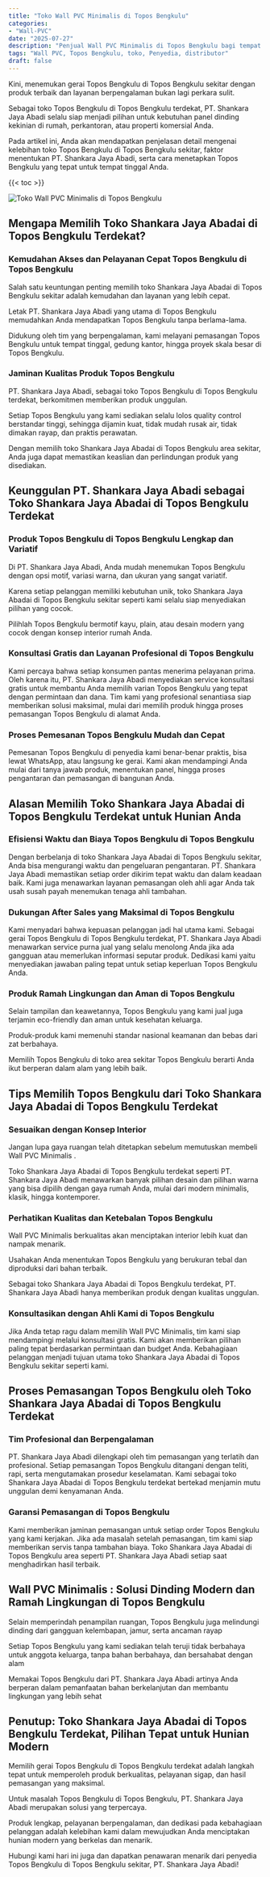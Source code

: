 ```yaml
---
title: "Toko Wall PVC Minimalis di Topos Bengkulu"
categories: 
- "Wall-PVC"
date: "2025-07-27"
description: "Penjual Wall PVC Minimalis di Topos Bengkulu bagi tempat tinggal, perkantoran, serta ritel. Material berkualitas, beragam motif, variasi warna elegan, beserta jasa pemasangan oleh teknisi profesional serta garansi resmi!|Jasa penjualan Wall PVC Minimalis di Topos Bengkulu bagi keperluan tempat tinggal, office, maupun toko, beserta material unggulan dan pemasangan oleh tim berpengalaman serta kepastian resmi.|Pilihan Wall PVC Minimalis di Topos Bengkulu yang terpercaya bagi rumah, kantor, serta toko, dengan material terbaik dan pemasangan oleh tim ahli serta garansi resmi.|Penjualan Wall PVC Minimalis di Topos Bengkulu bagi hunian, kantor, serta gerai, dengan produk unggulan dan pemasangan dikerjakan oleh teknisi berpengalaman, dilengkapi dengan kepastian resmi.}"
tags: "Wall PVC, Topos Bengkulu, toko, Penyedia, distributor"
draft: false
---
```


Kini, menemukan gerai Topos Bengkulu di Topos Bengkulu sekitar dengan produk terbaik dan layanan berpengalaman bukan lagi perkara sulit.

Sebagai toko Topos Bengkulu di Topos Bengkulu terdekat, PT. Shankara Jaya Abadi selalu siap menjadi pilihan untuk kebutuhan panel dinding kekinian di rumah, perkantoran, atau properti komersial Anda.

Pada artikel ini, Anda akan mendapatkan penjelasan detail mengenai kelebihan toko Topos Bengkulu di Topos Bengkulu sekitar, faktor menentukan PT. Shankara Jaya Abadi, serta cara menetapkan Topos Bengkulu yang tepat untuk tempat tinggal Anda.

{{< toc >}}

![Toko Wall PVC Minimalis di Topos Bengkulu](/images/Wall-PVC/Toko-Wall-PVC-Minimalis-di-Topos-Bengkulu.png)


## Mengapa Memilih Toko Shankara Jaya Abadai di Topos Bengkulu Terdekat?

### Kemudahan Akses dan Pelayanan Cepat Topos Bengkulu di Topos Bengkulu

Salah satu keuntungan penting memilih toko Shankara Jaya Abadai di Topos Bengkulu sekitar adalah kemudahan dan layanan yang lebih cepat.

Letak PT. Shankara Jaya Abadi yang utama di Topos Bengkulu memudahkan Anda mendapatkan Topos Bengkulu tanpa berlama-lama.

Didukung oleh tim yang berpengalaman, kami melayani pemasangan Topos Bengkulu untuk tempat tinggal, gedung kantor, hingga proyek skala besar di Topos Bengkulu.

### Jaminan Kualitas Produk Topos Bengkulu

PT. Shankara Jaya Abadi, sebagai toko Topos Bengkulu di Topos Bengkulu terdekat, berkomitmen memberikan produk unggulan.

Setiap Topos Bengkulu yang kami sediakan selalu lolos quality control berstandar tinggi, sehingga dijamin kuat, tidak mudah rusak air, tidak dimakan rayap, dan praktis perawatan.

Dengan memilih toko Shankara Jaya Abadai di Topos Bengkulu area sekitar, Anda juga dapat memastikan keaslian dan perlindungan produk yang disediakan.

## Keunggulan PT. Shankara Jaya Abadi sebagai Toko Shankara Jaya Abadai di Topos Bengkulu Terdekat

### Produk Topos Bengkulu di Topos Bengkulu Lengkap dan Variatif

Di PT. Shankara Jaya Abadi, Anda mudah menemukan Topos Bengkulu dengan opsi motif, variasi warna, dan ukuran yang sangat variatif.

Karena setiap pelanggan memiliki kebutuhan unik, toko Shankara Jaya Abadai di Topos Bengkulu sekitar seperti kami selalu siap menyediakan pilihan yang cocok.

Pilihlah Topos Bengkulu bermotif kayu, plain, atau desain modern yang cocok dengan konsep interior rumah Anda.

### Konsultasi Gratis dan Layanan Profesional di Topos Bengkulu

Kami percaya bahwa setiap konsumen pantas menerima pelayanan prima. Oleh karena itu, PT. Shankara Jaya Abadi menyediakan service konsultasi gratis untuk membantu Anda memilih varian Topos Bengkulu yang tepat dengan permintaan dan dana. Tim kami yang profesional senantiasa siap memberikan solusi maksimal, mulai dari memilih produk hingga proses pemasangan Topos Bengkulu di alamat Anda.

### Proses Pemesanan Topos Bengkulu Mudah dan Cepat

Pemesanan Topos Bengkulu di penyedia kami benar-benar praktis, bisa lewat WhatsApp, atau langsung ke gerai. Kami akan mendampingi Anda mulai dari tanya jawab produk, menentukan panel, hingga proses pengantaran dan pemasangan di bangunan Anda.

## Alasan Memilih Toko Shankara Jaya Abadai di Topos Bengkulu Terdekat untuk Hunian Anda

### Efisiensi Waktu dan Biaya Topos Bengkulu di Topos Bengkulu

Dengan berbelanja di toko Shankara Jaya Abadai di Topos Bengkulu sekitar, Anda bisa mengurangi waktu dan pengeluaran pengantaran. PT. Shankara Jaya Abadi memastikan setiap order dikirim tepat waktu dan dalam keadaan baik. Kami juga menawarkan layanan pemasangan oleh ahli agar Anda tak usah susah payah menemukan tenaga ahli tambahan.

### Dukungan After Sales yang Maksimal di Topos Bengkulu

Kami menyadari bahwa kepuasan pelanggan jadi hal utama kami. Sebagai gerai Topos Bengkulu di Topos Bengkulu terdekat, PT. Shankara Jaya Abadi menawarkan service purna jual yang selalu menolong Anda jika ada gangguan atau memerlukan informasi seputar produk. Dedikasi kami yaitu menyediakan jawaban paling tepat untuk setiap keperluan Topos Bengkulu Anda.

### Produk Ramah Lingkungan dan Aman di Topos Bengkulu

Selain tampilan dan keawetannya, Topos Bengkulu yang kami jual juga terjamin eco-friendly dan aman untuk kesehatan keluarga.

Produk-produk kami memenuhi standar nasional keamanan dan bebas dari zat berbahaya.

Memilih Topos Bengkulu di toko area sekitar Topos Bengkulu berarti Anda ikut berperan dalam alam yang lebih baik.

## Tips Memilih Topos Bengkulu dari Toko Shankara Jaya Abadai di Topos Bengkulu Terdekat

### Sesuaikan dengan Konsep Interior 

Jangan lupa gaya ruangan telah ditetapkan sebelum memutuskan membeli  Wall PVC Minimalis .

Toko Shankara Jaya Abadai di Topos Bengkulu terdekat seperti PT. Shankara Jaya Abadi menawarkan banyak pilihan desain dan pilihan warna yang bisa dipilih dengan gaya rumah Anda, mulai dari modern minimalis, klasik, hingga kontemporer.

### Perhatikan Kualitas dan Ketebalan Topos Bengkulu

 Wall PVC Minimalis  berkualitas akan menciptakan interior lebih kuat dan nampak menarik.

Usahakan Anda menentukan Topos Bengkulu yang berukuran tebal dan diproduksi dari bahan terbaik.

Sebagai toko Shankara Jaya Abadai di Topos Bengkulu terdekat, PT. Shankara Jaya Abadi hanya memberikan produk dengan kualitas unggulan.

### Konsultasikan dengan Ahli Kami di Topos Bengkulu

Jika Anda tetap ragu dalam memilih Wall PVC Minimalis, tim kami siap mendampingi melalui konsultasi gratis. Kami akan memberikan pilihan paling tepat berdasarkan permintaan dan budget Anda. Kebahagiaan pelanggan menjadi tujuan utama toko Shankara Jaya Abadai di Topos Bengkulu sekitar seperti kami.

## Proses Pemasangan Topos Bengkulu oleh Toko Shankara Jaya Abadai di Topos Bengkulu Terdekat

### Tim Profesional dan Berpengalaman

PT. Shankara Jaya Abadi dilengkapi oleh tim pemasangan yang terlatih dan profesional. Setiap pemasangan Topos Bengkulu ditangani dengan teliti, rapi, serta mengutamakan prosedur keselamatan. Kami sebagai toko Shankara Jaya Abadai di Topos Bengkulu terdekat bertekad menjamin mutu unggulan demi kenyamanan Anda.

### Garansi Pemasangan di Topos Bengkulu

Kami memberikan jaminan pemasangan untuk setiap order Topos Bengkulu yang kami kerjakan. Jika ada masalah setelah pemasangan, tim kami siap memberikan servis tanpa tambahan biaya. Toko Shankara Jaya Abadai di Topos Bengkulu area seperti PT. Shankara Jaya Abadi setiap saat menghadirkan hasil terbaik.

##  Wall PVC Minimalis : Solusi Dinding Modern dan Ramah Lingkungan di Topos Bengkulu

Selain memperindah penampilan ruangan, Topos Bengkulu juga melindungi dinding dari gangguan kelembapan, jamur, serta ancaman rayap

Setiap Topos Bengkulu yang kami sediakan telah teruji tidak berbahaya untuk anggota keluarga, tanpa bahan berbahaya, dan bersahabat dengan alam

Memakai Topos Bengkulu dari PT. Shankara Jaya Abadi artinya Anda berperan dalam pemanfaatan bahan berkelanjutan dan membantu lingkungan yang lebih sehat

## Penutup: Toko Shankara Jaya Abadai di Topos Bengkulu Terdekat, Pilihan Tepat untuk Hunian Modern

Memilih gerai Topos Bengkulu di Topos Bengkulu terdekat adalah langkah tepat untuk memperoleh produk berkualitas, pelayanan sigap, dan hasil pemasangan yang maksimal.

Untuk masalah Topos Bengkulu di Topos Bengkulu, PT. Shankara Jaya Abadi merupakan solusi yang terpercaya.

Produk lengkap, pelayanan berpengalaman, dan dedikasi pada kebahagiaan pelanggan adalah kelebihan kami dalam mewujudkan Anda menciptakan hunian modern yang berkelas dan menarik.

Hubungi kami hari ini juga dan dapatkan penawaran menarik dari penyedia Topos Bengkulu di Topos Bengkulu sekitar, PT. Shankara Jaya Abadi!